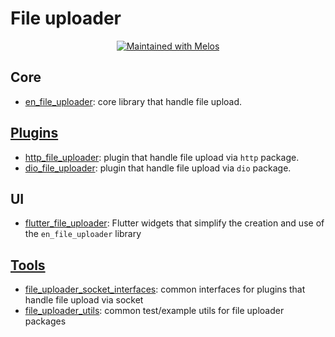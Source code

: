 # File uploader

<p align="center">
  <a href="https://github.com/invertase/melos">
    <img src="https://img.shields.io/badge/maintained%20with-melos-f700ff.svg?style=flat-square" alt="Maintained with Melos" />
  </a>
</p>

## Core

- [en_file_uploader](https://github.com/MattiaPispisa/file_uploader/tree/main/en_file_uploader): core library that handle file upload.

## [Plugins](https://github.com/MattiaPispisa/file_uploader/tree/main/plugins)

- [http_file_uploader](https://github.com/MattiaPispisa/file_uploader/tree/main/plugins/http_file_uploader): plugin that handle file upload via `http` package.
- [dio_file_uploader](https://github.com/MattiaPispisa/file_uploader/tree/main/plugins/dio_file_uploader): plugin that handle file upload via `dio` package.

## UI
- [flutter_file_uploader](https://github.com/MattiaPispisa/file_uploader/tree/main/flutter_file_uploader): Flutter widgets that simplify the creation and use of the `en_file_uploader` library

## [Tools](https://github.com/MattiaPispisa/file_uploader/tree/main/tools)

- [file_uploader_socket_interfaces](https://github.com/MattiaPispisa/file_uploader/tree/main/tools/file_uploader_socket_interfaces): common interfaces for plugins that handle file upload via socket
- [file_uploader_utils](https://github.com/MattiaPispisa/file_uploader/tree/main/tools/file_uploader_utils): common test/example utils for file uploader packages
